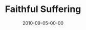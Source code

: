 ---
layout: message
category: message
series: "The Faithful"
title: "Faithful Suffering"
date: 2010-09-05-00-00
message_id: 636
program: "http://s3.amazonaws.com/crossroads-media/documents/09_04-05_10Program.pdf"
description: "Chuck Mingo talks about how the faithful deal with suffering."
video: "http://s3.amazonaws.com/crossroads-media/messages/video/TheFaithful04.mp4"
video-duration: "33:24"
yt-embed-url: "//www.youtube.com/embed/M8-FT3DuAlM"
video-image: "http://s3.amazonaws.com/crossroads-media/images/TheFaithful04_still.jpg"
sc-permalink-url: "http://soundcloud.com/crdschurch/faithful-suffering"
audio: "http://s3.amazonaws.com/crossroads-media/messages/audio/TheFaithful04.mp3"
audio-duration: "33:20"
tag: 
 - mingo
 - faithfulness
 - suffering
 - program
explicit: false
---